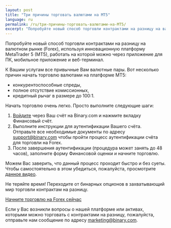 ```yaml
---
layout: post
title: "Три причины торговать валютами на MT5"
language: ru
permalink: /ru/tри-причины-торговать-валютами-на-MT5/
excerpt: "Попробуйте новый способ торговли контрактами на разницу на валютном рынке (Forex), используя инновационную платформу MetaTrader 5 (MT5)..."
---
```

Попробуйте новый способ торговли контрактами на разницу на валютном рынке (Forex), используя инновационную платформу MetaTrader 5 (MT5), работать на которой можно через приложение для ПК, мобильное приложение и веб-терминал.

К Вашим услугам все привычные Вам валютные пары. 
Вот несколько причин начать торговлю валютами на платформе MT5:

<ul class="bullet">
<li>конкурентоспособные спреды,</li>
<li>полное отсутствие комиссионных,</li>
<li>кредитный рычаг в размере до 100:1.</li>
</ul>

Начать торговлю очень легко. Просто выполните следующие шаги:

<ol>
<li><a href="https://oauth.binary.com/oauth2/authorize?app_id=1288&l=RU&utm_source=blog&utm_campaign=mt5_forex_ru&utm_medium=social">Войдите</a> через Ваш счёт на Binary.com и нажмите вкладку Финансовый счёт.</li>
<li>Выполните инструкции для аутентификации Вашего счёта. Отправьте все необходимые документы по адресу <a href="mailto:support@binary.com">support@binary.com</a> чтобы пройти процесс аутентификации счёта для торговли на Forex.</li>
<li>После завершения аутентификации (процедура может занять до 48 часов), заполните форму Финансовой оценки и начните торговлю.</li>
</ol>

Можем Вас заверить, что данный процесс проходит быстро и без суеты. Чтобы самостоятельно в этом убедиться, пожалуйста, просмотрите <a href="https://www.youtube.com/watch?v=vZByrpMcdMw">данное видео</a>.

Не теряйте время! Переходите от бинарных опционов в захватывающий мир торговли контрактам на разницу.

<p class="p--action"><a class="button" href="https://mt.binary.com/?utm_source=blog&utm_campaign=mt5_forex_cta_ru&utm_medium=social"><span>Начните торговлю на Forex сейчас</span></a></p>

Если у Вас возникли вопросы о нашей платформе или активах, которыми можно торговать с контрактами на разницу, пожалуйста, отправьте нам сообщение по адресу <a href="mailto:marketing@binary.com">marketing@binary.com</a>.







